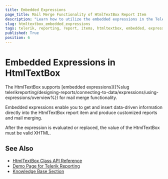 ```yaml
---
title: Embedded Expressions
page_title: Mail Merge Functionality of HtmlTextBox Report Item
description: "Learn how to utilize the embedded expressions in the Telerik Reporting HtmlTextBox report item to provide for the mail merge functionality."
slug: htmltextbox_embedded_expressions
tags: telerik, reporting, report, items, htmltextbox, embedded, expressions, mail, merge, functionality
published: True
position: 6
---
```


# Embedded Expressions in HtmlTextBox

The HtmlTextBox supports [embedded expressions]({%slug telerikreporting/designing-reports/connecting-to-data/expressions/using-expressions/overview%}) for mail merge functionality.

Embedded expressions enable you to get and insert data-driven information directly into the HtmlTextBox report item and produce customized reports and mail merging.

After the expression is evaluated or replaced, the value of the HtmlTextBox must be valid XHTML.

## See Also

* [HtmlTextBox Class API Reference](/api/telerik.reporting.htmltextbox)
* [Demo Page for Telerik Reporting](https://demos.telerik.com/reporting)
* [Knowledge Base Section](/knowledge-base)

